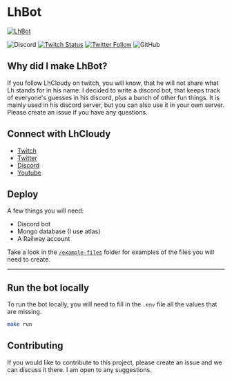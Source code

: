 # LhBot

[![LhBot](https://i.gyazo.com/632f0e60dc0535128971887acad98993.png)](https://twitter.com/PetraYle)

![Discord](https://img.shields.io/discord/766217366568304660)
[![Twitch Status](https://img.shields.io/twitch/status/lhcloudy27?color=6441a5&logo=twitch&logoColor=white)](https://www.twitch.tv/lhcloudy27)
[![Twitter Follow](https://img.shields.io/twitter/follow/lhcloudy?color=1DA1F2&logo=twitter&style=flat-square)](https://twitter.com/LhCloudy)
![GitHub](https://img.shields.io/github/license/alexraskin/lhbot?color=blue)

## Why did I make LhBot?

If you follow LhCloudy on twitch, you will know, that he will not share what Lh stands for in his name. I decided to write a discord bot, that keeps track of everyone's guesses in his discord, plus a bunch of other fun things. It is mainly used in his discord server, but you can also use it in your own server. Please create an issue if you have any questions.

## Connect with LhCloudy

- [Twitch](https://www.twitch.tv/lhcloudy27)
- [Twitter](https://twitter.com/LhCloudy)
- [Discord](https://discord.com/invite/jd6CZSj8jb)
- [Youtube](https://www.youtube.com/channel/UC2CV-HWvIrMO4mUnYtNS-7A)

## Deploy

A few things you will need:

- Discord bot
- Mongo database (I use atlas)
- A Railway account

Take a look in the [`/example-files`](https://github.com/alexraskin/lhbot/tree/main/example-files) folder for examples of the files you will need to create.

___

## Run the bot locally

To run the bot locally, you will need to fill in the `.env` file all the values that are missing.

```bash
make run
```

## Contributing

If you would like to contribute to this project, please create an issue and we can discuss it there. I am open to any suggestions.
